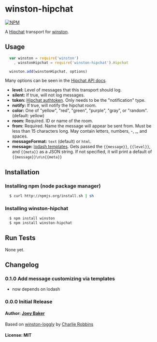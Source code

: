 # winston-hipchat

[![NPM](https://nodei.co/npm/winston-hipchat.png)](https://nodei.co/npm/winston-hipchat/)

A [Hipchat][0] transport for [winston][1].

## Usage
``` js
  var winston = require('winston')
    , winstonHipchat = require('winston-hipchat').Hipchat

  winston.add(winstonHipchat, options)
```

Many options can be seen in the [Hipchat API docs](https://www.hipchat.com/docs/api/method/rooms/message).

* __level:__ Level of messages that this transport should log.
* __silent:__ If true, will not log messages.
* __token:__ [Hipchat authtoken](https://uwn-test.hipchat.com/admin/api). Only needs to be the "notification" type.
* __notify:__ If true, will notify the hipchat room.
* __color:__ One of "yellow", "red", "green", "purple", "gray", or "random". (default: yellow)
* __room:__ Required. ID or name of the room.
* __from:__ Required. Name the message will appear be sent from. Must be less than 15 characters long. May contain letters, numbers, -, _, and spaces.
* __messageFormat:__ `text` (default) or `html`.
* __message:__ [lodash templates](http://lodash.com/docs#template). Gets passed the `{{message}}`, `{{level}}`, and `{{meta}}` as a JSON string. If not specified, it will print a default of `{{message}}\n\n{{meta}}`

## Installation

### Installing npm (node package manager)

``` bash
  $ curl http://npmjs.org/install.sh | sh
```

### Installing winston-hipchat

``` bash
  $ npm install winston
  $ npm install winston-hipchat
```

## Run Tests
None yet.

## Changelog
### 0.1.0 Add message customizing via templates
* now depends on lodash

### 0.0.0 Initial Release

#### Author: [Joey Baker](http://byjoeybaker.com)
Based on [winston-loggly](https://github.com/indexzero/winston-loggly) by [Charlie Robbins](http://blog.nodejitsu.com)
#### License: MIT

[0]: http://hipchat.com
[1]: https://github.com/flatiron/winston
[2]: http://nodejitsu.com
[6]: http://vowsjs.org
[7]: http://npmjs.org
